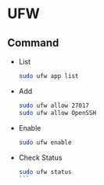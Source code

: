 # UFW

## Command
* List
  ```bash
  sudo ufw app list
  ```

* Add
  ```bash
  sudo ufw allow 27017
  sudo ufw allow OpenSSH
  ```

* Enable
  ```bash
  sudo ufw enable
  ```

* Check Status
  ```bash
  sudo ufw status
  ``` 

